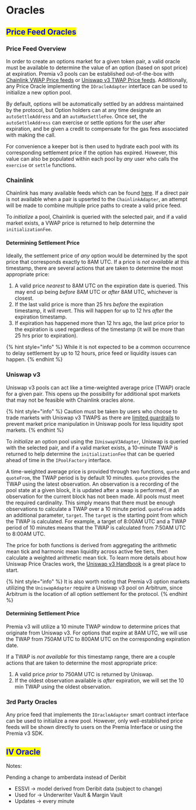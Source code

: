 # Oracles

## <mark style="color:blue;">Price Feed Oracles</mark>

### Price Feed Overview

In order to create an options market for a given token pair, a valid oracle must be available to determine the value of an option (based on spot price) at expiration. Premia v3 pools can be established out-of-the-box with [Chainlink VWAP Price feeds](oracles.md#chainlink) or [Uniswap v3 TWAP Price feeds](oracles.md#uniswap-v3). Additionally, any Price Oracle implementing the `IOracleAdapter` interface can be used to initialize a new option pool.

By default, options will be automatically settled by an address maintained by the protocol, but Option holders can at any time designate an `autoSettleAddress` and an `autoMaxSettleFee`. Once set, the `autoSettleAddress` can exercise or settle options for the user after expiration, and be given a credit to compensate for the gas fees associated with making the call.

For convenience a keeper bot is then used to hydrate each pool with its corresponding settlement price if the option has expired. However, this value can also be populated within each pool by _any_ user who calls the `exercise` or `settle` functions.

### Chainlink

Chainlink has many available feeds which can be found [here](https://docs.chain.link/data-feeds/price-feeds/addresses?network=arbitrum). If a direct pair is not available when a pair is upserted to the `ChainlinkAdapter`, an attempt will be made to combine multiple price paths to create a valid price feed.

To _initialize_ a pool, Chainlink is queried with the selected pair, and if a valid market exists, a VWAP price is returned to help determine the `initializationFee`.

#### Determining Settlement Price

Ideally, the settlement price of _any_ option would be determined by the spot price that corresponds exactly to 8AM UTC. If a price is _not available_ at this timestamp, there are several actions that are taken to determine the most appropriate price:

1. A valid price _nearest_ to 8AM UTC on the expiration date is queried. This may end up being _before_ 8AM UTC or _after_ 8AM UTC, whichever is closest.
2. If the last valid price is more than 25 hrs _before_ the expiration timestamp, it will revert. This will happen for up to 12 hrs _after_ the expiration timestamp.
3. If expiration has happened more than 12 hrs ago, the last price prior to the expiration is used regardless of the timestamp (it will be more than 25 hrs prior to expiration).

{% hint style="info" %}
&#x20;While it is not expected to be a common occurrence to delay settlement by up to 12 hours, price feed or liquidity issues can happen.
{% endhint %}

### Uniswap v3

Uniswap v3 pools can act like a time-weighted average price (TWAP) oracle for a given pair. This opens up the possibility for additional spot markets that may not be feasible with Chainlink oracles alone.

{% hint style="info" %}
Caution must be taken by users who choose to trade markets with Uniswap v3 TWAPS as there are [limited guardrails](https://blog.uniswap.org/uniswap-v3-oracles) to prevent market price manipulation in Uniswap pools for less liquidity spot markets.
{% endhint %}

To _initialize_ an option pool using the `IUniswapV3Adapter`, Uniswap is queried with the selected pair, and if a valid market exists, a 10-minute TWAP is returned to help determine the `initializationFee` that can be queried ahead of time in the `IPoolFactory` interface.

A time-weighted average price is provided through two functions, `quote` and `quoteFrom`, the TWAP period is by default 10 minutes. `quote` provides the TWAP using the latest observation. An observation is a recording of the pool state at a given block, it is updated after a swap is performed, if an observation for the current block has not been made. All pools must meet the required cardinality. This simply means that there must be enough observations to calculate a TWAP over a 10 minute period. `quoteFrom` adds an additional parameter, `target`. The `target` is the starting point from which the TWAP is calculated. For example, a target of 8:00AM UTC and a TWAP period of 10 minutes means that the TWAP is calculated from 7:50AM UTC to 8:00AM UTC.

The price for both functions is derived from aggregating the arithmetic mean tick and harmonic mean liquidity across active fee tiers, then calculate a weighted arithmetic mean tick. To learn more details about how Uniswap Price Oracles work, the [Uniswap v3 Handbook](https://uniswapv3book.com/docs/milestone5/price-oracle/) is a great place to start.

{% hint style="info" %}
It is also worth noting that Premia v3 option markets utilizing the `UniswapAdapter` require a Uniswap v3 pool on Arbitrum, since Arbitrum is the location of all option settlement for the protocol.
{% endhint %}

#### Determining Settlement Price

Premia v3 will utilize a 10 minute TWAP window to determine prices that originate from Uniswap v3. For options that expire at 8AM UTC, we will use the TWAP from 750AM UTC to 800AM UTC on the corresponding expiration date.

If a TWAP is _not available_ for this timestamp range, there are a couple actions that are taken to determine the most appropriate price:

1. A valid price _prior_ to 750AM UTC is returned by Uniswap.
2. If the oldest observation available is _after_ expiration, we will set the 10 min TWAP using the oldest observation.

### 3rd Party Oracles

Any price feed that implements the `IOracleAdapter` smart contract interface can be used to initialize a new pool. However, only well-established price feeds will be shown directly to users on the Premia Interface or using the Premia v3 SDK.

## <mark style="color:blue;">IV Oracle</mark>

Notes:

Pending a change to amberdata instead of Deribit

* ESSVI → model derived from Deribit data (subject to change)
* Used for → Underwriter Vault & Margin Vault
* Updates → every minute

